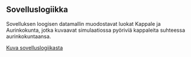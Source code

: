 ## Sovelluslogiikka

Sovelluksen loogisen datamallin muodostavat luokat Kappale ja Aurinkokunta, jotka kuvaavat simulaatiossa pyöriviä kappaleita suhteessa aurinkokuntaansa.

[Kuva sovelluslogiikasta](https://github.com/leopekkas/ot-harjoitustyo/blob/master/dokumentaatio/kuvat/sovelluslogiikka.pdf)

